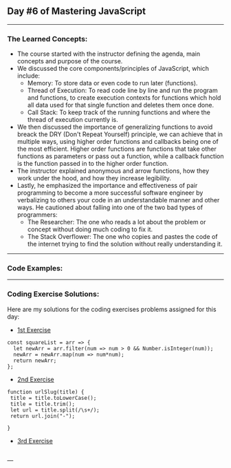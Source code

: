 ## Day #6 of Mastering JavaScript
---

  ### The Learned Concepts:
  - The course started with the instructor defining the agenda, main concepts and purpose of the course.
  - We discussed the core components/principles of JavaScript, which include:
      - Memory: To store data or even code to run later (functions).
      - Thread of Execution: To read code line by line and run the program and functions, to create execution contexts for functions which hold all data used for that single function and deletes them once done.
      - Call Stack: To keep track of the running functions and where the thread of execution currently is.
  - We then discussed the importance of generalizing functions to avoid breack the DRY (Don't Repeat Yourself) principle, we can achieve that in multiple ways, using higher order functions and callbacks being one of the most efficient. Higher order functions are functions that take other functions as parameters or pass out a function, while a callback function is the function passed in to the higher order function.
  - The instructor explained anonymous and arrow functions, how they work under the hood, and how they increase legibility.
  - Lastly, he emphasized the importance and effectiveness of pair programming to become a more successful software engineer by verbalizing to others your code in an understandable manner and other ways. He cautioned about falling into one of the two bad types of programmers:
       - The Researcher: The one who reads a lot about the problem or concept without doing much coding to fix it.
       - The Stack Overflower: The one who copies and pastes the code of the internet trying to find the solution without really understanding it.
 
  ---
 ### Code Examples: 


---
 ### Coding Exercise Solutions:
 Here are my solutions for the coding exercises problems assigned for this day:
 
 -  [1st Exercise](https://www.freecodecamp.org/learn/javascript-algorithms-and-data-structures/functional-programming/use-higher-order-functions-map-filter-or-reduce-to-solve-a-complex-problem)
```
const squareList = arr => {
  let newArr = arr.filter(num => num > 0 && Number.isInteger(num));
  newArr = newArr.map(num => num*num);
  return newArr;
};
```

 -  [2nd Exercise](https://www.freecodecamp.org/learn/javascript-algorithms-and-data-structures/functional-programming/apply-functional-programming-to-convert-strings-to-url-slugs)
```
function urlSlug(title) {
 title = title.toLowerCase();
 title = title.trim();
 let url = title.split(/\s+/);
 return url.join("-");

}

```

 -  [3rd Exercise](https://github.com/orjwan-alrajaby/gsg-expressjs-backend-training-2023/blob/main/learning-sprint-1/week2-day1-tasks/tasks.md)
```

```
—
